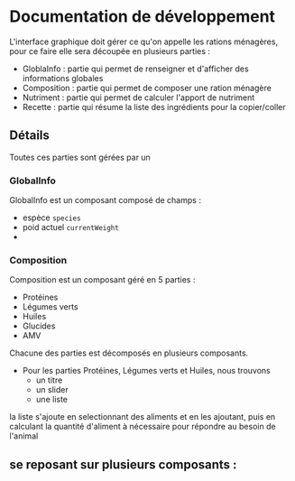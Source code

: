 # Documentation de développement

L'interface graphique doit gérer ce qu'on appelle les rations ménagères, pour ce faire elle sera découpée en plusieurs parties : 
- GloblaInfo : partie qui permet de renseigner et d'afficher des informations globales
- Composition : partie qui permet de composer une ration ménagère
- Nutriment : partie qui permet de calculer l'apport de nutriment
- Recette : partie qui résume la liste des ingrédients pour la copier/coller

## Détails

Toutes ces parties sont gérées par un

### GlobalInfo

GlobalInfo est un composant composé de champs :
- espèce `species`
- poid actuel `currentWeight`
- 

### Composition

Composition est un composant géré en 5 parties : 
- Protéines
- Légumes verts
- Huiles
- Glucides
- AMV

Chacune des parties est décomposés en plusieurs composants.
- Pour les parties Protéines, Légumes verts et Huiles, nous trouvons 
  - un titre
  - un slider
  - une liste 

la liste s'ajoute en selectionnant des aliments et en les ajoutant, puis en calculant la quantité d'aliment à nécessaire pour répondre au besoin de l'animal

se reposant sur plusieurs composants :
- 